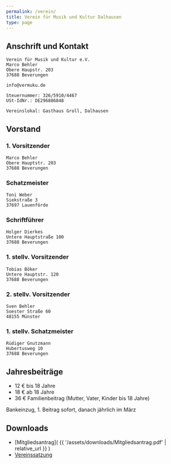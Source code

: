 ```yaml
---
permalink: /verein/
title: Verein für Musik und Kultur Dalhausen
type: page
---
```


<!-- ![Logo]({{site.url}}{{site.baseurl}}/assets/images/logo_vermuku.png) -->



## Anschrift und Kontakt

```
Verein für Musik und Kultur e.V.
Marco Behler
Obere Haupstr. 203
37688 Beverungen

info@vermuku.de

Steuernummer: 326/5910/4467
USt-IdNr.: DE296886848

Vereinslokal: Gasthaus Groll, Dalhausen
```

## Vorstand

### 1. Vorsitzender

```
Marco Behler
Obere Hauptstr. 203
37688 Beverungen
```

### Schatzmeister

```
Toni Weber
Siekstraße 3
37697 Lauenförde
```

### Schriftführer

```
Holger Dierkes
Untere Hauptstraße 100
37688 Beverungen
```

### 1. stellv. Vorsitzender

```
Tobias Böker
Untere Hauptstr. 120
37688 Beverungen
```

### 2. stellv. Vorsitzender

```
Sven Behler
Soester Straße 60
48155 Münster
```

### 1. stellv. Schatzmeister

```
Rüdiger Gnutzmann
Hubertusweg 10
37688 Beverungen
```

## Jahresbeiträge
- 12 € bis 18 Jahre
- 18 € ab 18 Jahre
- 36 € Familienbeitrag (Mutter, Vater, Kinder bis 18 Jahre)

Bankeinzug, 1. Beitrag sofort, danach jährlich im März

## Downloads
- [Mitgliedsantrag]( {{ '/assets/downloads/Mitgliedsantrag.pdf' | relative_url }} )
- [Vereinssatzung]({{site.url}}{{site.baseurl}}/assets/downloads/Vereinssatzung.pdf)